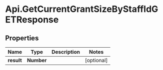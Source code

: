 # Api.GetCurrentGrantSizeByStaffIdGETResponse

## Properties
Name | Type | Description | Notes
------------ | ------------- | ------------- | -------------
**result** | **Number** |  | [optional] 


